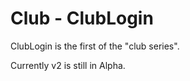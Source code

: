 Club - ClubLogin
==============

ClubLogin is the first of the "club series".

Currently v2 is still in Alpha.